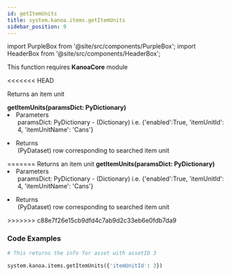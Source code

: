 ```yaml
---
id: getItemUnits
title: system.kanoa.items.getItemUnits
sidebar_position: 9
---
```

import PurpleBox from '@site/src/components/PurpleBox';
import HeaderBox from '@site/src/components/HeaderBox';

<PurpleBox>This function requires <b>KanoaCore</b> module</PurpleBox>

<<<<<<< HEAD


<HeaderBox header="Description">Returns an item unit  </HeaderBox>

<HeaderBox header="Syntax">
    <b>getItemUnits(paramsDict: PyDictionary)</b>
    <li> Parameters <br /> 
        <ul> paramsDict: PyDictionary - (Dictionary) i.e. &#123;'enabled':True, 'itemUnitId': 4, 'itemUnitName': 'Cans'} </ul> 
    </li>
    <li> Returns <br /> 
        <ul>(PyDataset) row corresponding to searched item unit </ul>
=======
<HeaderBox header="Description">Returns an item unit </HeaderBox>

<HeaderBox header="Syntax">
    <b>getItemUnits(paramsDict: PyDictionary)</b>
    <li> Parameters <br />
        <ul> paramsDict: PyDictionary - (Dictionary) i.e. &#123;'enabled':True, 'itemUnitId': 4, 'itemUnitName': 'Cans'} </ul>
    </li>
    <li> Returns <br />
        <ul> (PyDataset) row corresponding to searched item unit </ul>
>>>>>>> c88e7f26e15cb9dfd4c7ab9d2c33eb6e0fdb7da9
    </li>
</HeaderBox>


### Code Examples

```py
# This returns the info for asset with assetID 3

system.kanoa.items.getItemUnits({'itemUnitId': 3})

```
